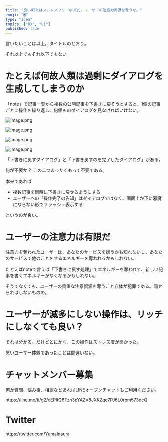 ```yaml
---
title: "良いUIとはストレスフリーなUIだ。ユーザーの注意力資源を奪うな。"
emoji: "🖥"
type: "idea"
topics: ["UX", "UI"]
published: true
---
```


言いたいことは以上。タイトルのとおり。

それ以上でもそれ以下でもない。

# たとえば何故人類は過剰にダイアログを生成してしまうのか

「note」で記事一覧から複数の公開記事を下書きに戻そうとすると、1個の記事ごとに操作を繰り返し、何個ものダイアログを見なければいけない。

![image.png](https://qiita-image-store.s3.ap-northeast-1.amazonaws.com/0/89618/e64c32d3-b51d-c076-50fe-72d97a5d68d6.png)

![image.png](https://qiita-image-store.s3.ap-northeast-1.amazonaws.com/0/89618/e58660b5-452e-0b10-dc90-84527af323f4.png)

![image.png](https://qiita-image-store.s3.ap-northeast-1.amazonaws.com/0/89618/642baed9-207d-926d-63c2-bebdcad61bad.png)

![image.png](https://qiita-image-store.s3.ap-northeast-1.amazonaws.com/0/89618/97bf0acc-70e0-6990-598f-e991888a078d.png)

「下書きに戻すダイアログ」と「下書き戻すのを完了したダイアログ」がある。

何が不要か？ この二つまったくもって不要である。

本来であれば

- 複数記事を同時に下書きに戻せるようにする
- ユーザーへの「操作完了の告知」はダイアログではなく、画面上か下に邪魔にならない形でフラッシュ表示する

というのが良い。

# ユーザーの注意力は有限だ

注意力を奪われたユーザーは、あなたのサービスを嫌うかも知れないし、あなたのサービスで他のことをするエネルギーを奪われるかもしれない。

たとえばnoteで言えば「下書きに戻す処理」でエネルギーを奪われて、新しい記事を書くエネルギーがなくなるかもしれない。

そうでなくても、ユーザーの貴重な注意資源を奪うこと自体が犯罪である。罰せられはしないものの。

# ユーザーが滅多にしない操作は、リッチにしなくても良い？

それは分かる。だけどとにかく、この操作はストレス度が高かった。

悪いユーザー体験であったことは間違いない。

<!-- Update From Qiita API -->

# チャットメンバー募集

何か質問、悩み事、相談などあればLINEオープンチャットもご利用ください。

https://line.me/ti/g2/eEPltQ6Tzh3pYAZV8JXKZqc7PJ6L0rpm573dcQ





# Twitter


https://twitter.com/YumaInaura


<!-- Update From Qiita API -->


